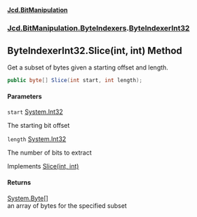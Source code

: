 #### [Jcd.BitManipulation](index.md 'index')
### [Jcd.BitManipulation.ByteIndexers](Jcd.BitManipulation.ByteIndexers.md 'Jcd.BitManipulation.ByteIndexers').[ByteIndexerInt32](Jcd.BitManipulation.ByteIndexers.ByteIndexerInt32.md 'Jcd.BitManipulation.ByteIndexers.ByteIndexerInt32')

## ByteIndexerInt32.Slice(int, int) Method

Get a subset of bytes given a starting offset and length.

```csharp
public byte[] Slice(int start, int length);
```
#### Parameters

<a name='Jcd.BitManipulation.ByteIndexers.ByteIndexerInt32.Slice(int,int).start'></a>

`start` [System.Int32](https://docs.microsoft.com/en-us/dotnet/api/System.Int32 'System.Int32')

The starting bit offset

<a name='Jcd.BitManipulation.ByteIndexers.ByteIndexerInt32.Slice(int,int).length'></a>

`length` [System.Int32](https://docs.microsoft.com/en-us/dotnet/api/System.Int32 'System.Int32')

The number of bits to extract

Implements [Slice(int, int)](Jcd.BitManipulation.ByteIndexers.IByteIndexer.Slice(int,int).md 'Jcd.BitManipulation.ByteIndexers.IByteIndexer.Slice(int, int)')

#### Returns
[System.Byte](https://docs.microsoft.com/en-us/dotnet/api/System.Byte 'System.Byte')[[]](https://docs.microsoft.com/en-us/dotnet/api/System.Array 'System.Array')  
an array of bytes for the specified subset